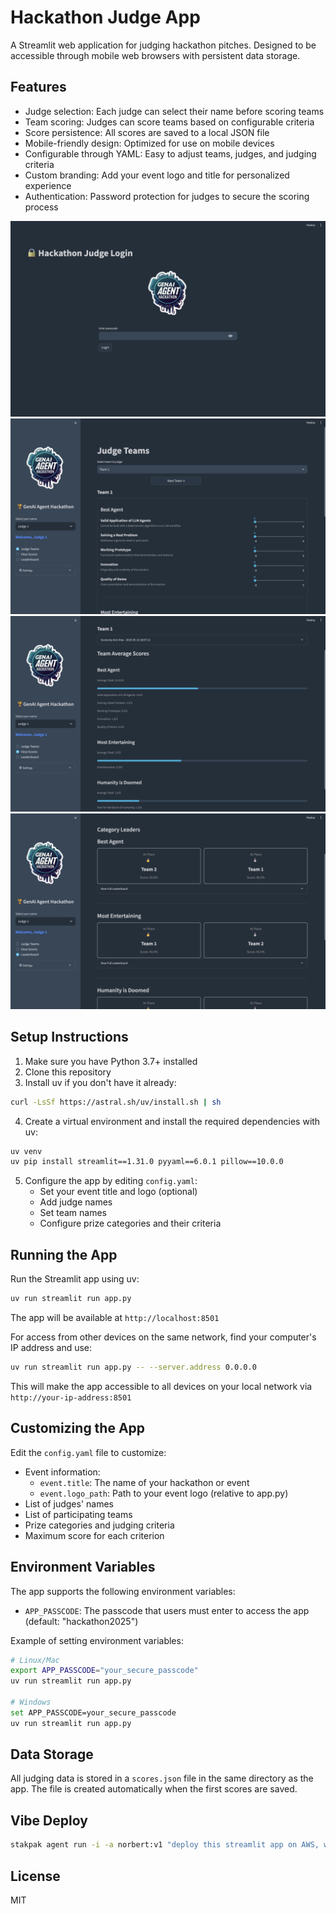 # Hackathon Judge App

A Streamlit web application for judging hackathon pitches. Designed to be accessible through mobile web browsers with persistent data storage.

## Features

- Judge selection: Each judge can select their name before scoring teams
- Team scoring: Judges can score teams based on configurable criteria
- Score persistence: All scores are saved to a local JSON file
- Mobile-friendly design: Optimized for use on mobile devices
- Configurable through YAML: Easy to adjust teams, judges, and judging criteria
- Custom branding: Add your event logo and title for personalized experience
- Authentication: Password protection for judges to secure the scoring process

![Login Screenshot](assets/login.png)
![Judge App Screenshot](assets/judge.png)
![Scores Screenshot](assets/scores.png)
![Leaderboard Screenshot](assets/leaderboard.png)

## Setup Instructions

1. Make sure you have Python 3.7+ installed
2. Clone this repository
3. Install uv if you don't have it already:

```bash
curl -LsSf https://astral.sh/uv/install.sh | sh
```

4. Create a virtual environment and install the required dependencies with uv:

```bash
uv venv
uv pip install streamlit==1.31.0 pyyaml==6.0.1 pillow==10.0.0
```

5. Configure the app by editing `config.yaml`:
   - Set your event title and logo (optional)
   - Add judge names
   - Set team names
   - Configure prize categories and their criteria

## Running the App

Run the Streamlit app using uv:

```bash
uv run streamlit run app.py
```

The app will be available at `http://localhost:8501`

For access from other devices on the same network, find your computer's IP address and use:

```bash
uv run streamlit run app.py -- --server.address 0.0.0.0
```

This will make the app accessible to all devices on your local network via `http://your-ip-address:8501`

## Customizing the App

Edit the `config.yaml` file to customize:

- Event information:
  - `event.title`: The name of your hackathon or event
  - `event.logo_path`: Path to your event logo (relative to app.py)
- List of judges' names
- List of participating teams
- Prize categories and judging criteria
- Maximum score for each criterion

## Environment Variables

The app supports the following environment variables:

- `APP_PASSCODE`: The passcode that users must enter to access the app (default: "hackathon2025")

Example of setting environment variables:

```bash
# Linux/Mac
export APP_PASSCODE="your_secure_passcode"
uv run streamlit run app.py

# Windows
set APP_PASSCODE=your_secure_passcode
uv run streamlit run app.py
```

## Data Storage

All judging data is stored in a `scores.json` file in the same directory as the app. The file is created automatically when the first scores are saved.

## Vibe Deploy

```bash
stakpak agent run -i -a norbert:v1 "deploy this streamlit app on AWS, with TLS, and using the route53 subdomain hackjudge.stakpak.dev"
```

## License

MIT
